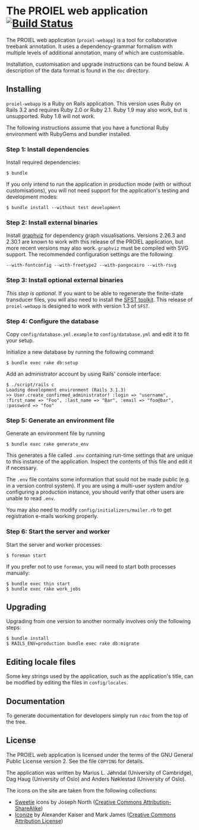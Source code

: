 # The PROIEL web application [![Build Status](https://travis-ci.org/mlj/proiel-webapp.png)](https://travis-ci.org/mlj/proiel-webapp)

The PROIEL web application (`proiel-webapp`) is a tool for collaborative
treebank annotation. It uses a dependency-grammar formalism with multiple
levels of additional annotation, many of which are customisable.

Installation, customisation and upgrade instructions can be found below. A
description of the data format is found in the `doc` directory.

## Installing

`proiel-webapp` is a Ruby on Rails application. This version uses Ruby on Rails
3.2 and requires Ruby 2.0 or Ruby 2.1. Ruby 1.9 may also work, but is
unsupported. Ruby 1.8 will not work.

The following instructions assume that you have a functional Ruby environment
with RubyGems and bundler installed.

### Step 1: Install dependencies

Install required dependencies:

    $ bundle

If you only intend to run the application in production mode (with or without
customisations), you will not need support for the application's testing and
development modes:

    $ bundle install --without test development

### Step 2: Install external binaries

Install [graphviz](http://www.graphviz.org/) for dependency graph
visualisations. Versions 2.26.3 and 2.30.1 are known to work with this release
of the PROIEL application, but more recent versions may also work. `graphviz`
must be compiled with SVG support. The recommended configuration settings are
the following:

    --with-fontconfig --with-freetype2 --with-pangocairo --with-rsvg

### Step 3: Install optional external binaries

_This step is optional_. If you want to be able to regenerate the finite-state
transducer files, you will also need to install the [SFST
toolkit](http://www.ims.uni-stuttgart.de/projekte/gramotron/SOFTWARE/SFST.html).
This release of `proiel-webapp` is designed to work with version 1.3 of `SFST`.

### Step 4: Configure the database

Copy `config/database.yml.example` to `config/database.yml` and edit it to fit
your setup.

Initialize a new database by running the following command:

    $ bundle exec rake db:setup

Add an administrator account by using Rails' console interface:

    $ ./script/rails c
    Loading development environment (Rails 3.1.3)
    >> User.create_confirmed_administrator! :login => "username", :first_name => "Foo", :last_name => "Bar", :email => "foo@bar", :password => "foo"

### Step 5: Generate an environment file

Generate an environment file by running

    $ bundle exec rake generate_env

This generates a file called `.env` containing run-time settings that are
unique to this instance of the application. Inspect the contents of this file
and edit it if necessary.

The `.env` file contains some information that sould not be made public (e.g.
in a version control system). If you are using a multi-user system and/or
configuring a production instance, you should verify that other users are
unable to read `.env`.

You may also need to modify `config/initializers/mailer.rb` to get registration
e-mails working properly.

### Step 6: Start the server and worker

Start the server and worker processes:

    $ foreman start

If you prefer not to use `foreman`, you will need to start both processes
manually:

    $ bundle exec thin start
    $ bundle exec rake work_jobs

## Upgrading

Upgrading from one version to another normally involves only the following
steps:

    $ bundle install
    $ RAILS_ENV=production bundle exec rake db:migrate

## Editing locale files

Some key strings used by the application, such as the application's title, can
be modified by editing the files in `config/locales`.

## Documentation

To generate documentation for developers simply run `rdoc` from the top of the
tree.

## License

The PROIEL web application is licensed under the terms of the GNU General Public
License version 2. See the file `COPYING` for details.

The application was written by Marius L. Jøhndal (University of Cambridge), Dag
Haug (University of Oslo) and Anders Nøklestad (University of Oslo).

The icons on the site are taken from the following collections:

* [Sweetie](http://sweetie.sublink.ca/) icons by Joseph North (<a href="http://creativecommons.org/licenses/by-sa/3.0/">Creative Commons Attribution-ShareAlike</a>)
* [Iconize](http://pooliestudios.com/projects/iconize/) by Alexander Kaiser and Mark James (<a href="http://creativecommons.org/licenses/by/2.5/">Creative Commons Attribution License</a>)
